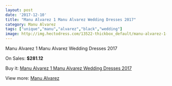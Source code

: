 ```yaml
---
layout: post
date: '2017-12-10'
title: "Manu Alvarez 1 Manu Alvarez Wedding Dresses 2017"
category: Manu Alvarez
tags: ["unique","manu","alvarez","black","wedding"]
image: http://img.hectodress.com/13522-thickbox_default/manu-alvarez-1-manu-alvarez-wedding-dresses-2013.jpg
---
```

Manu Alvarez 1 Manu Alvarez Wedding Dresses 2017

On Sales: **$281.12**
<a href="https://www.hectodress.com/manu-alvarez/6533-manu-alvarez-1-manu-alvarez-wedding-dresses-2013.html"><amp-img layout="responsive" width="600" height="600" src="//img.hectodress.com/13522-thickbox_default/manu-alvarez-1-manu-alvarez-wedding-dresses-2013.jpg" alt="Manu Alvarez 1 Manu Alvarez Wedding Dresses 2017 0" /></a>
<a href="https://www.hectodress.com/manu-alvarez/6533-manu-alvarez-1-manu-alvarez-wedding-dresses-2013.html"><amp-img layout="responsive" width="600" height="600" src="//img.hectodress.com/13523-thickbox_default/manu-alvarez-1-manu-alvarez-wedding-dresses-2013.jpg" alt="Manu Alvarez 1 Manu Alvarez Wedding Dresses 2017 1" /></a>

Buy it: [Manu Alvarez 1 Manu Alvarez Wedding Dresses 2017](https://www.hectodress.com/manu-alvarez/6533-manu-alvarez-1-manu-alvarez-wedding-dresses-2013.html "Manu Alvarez 1 Manu Alvarez Wedding Dresses 2017")

View more: [Manu Alvarez](https://www.hectodress.com/111-manu-alvarez "Manu Alvarez")